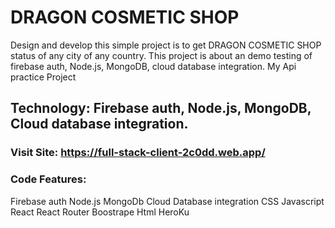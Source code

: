 # DRAGON COSMETIC SHOP

Design and develop this simple project is to get DRAGON COSMETIC SHOP status of any city of any country.
This project is about an demo testing of firebase auth, Node.js, MongoDB, cloud database integration. My Api practice Project

## Technology: Firebase auth, Node.js, MongoDB, Cloud database integration.

### Visit Site: https://full-stack-client-2c0dd.web.app/

### Code Features:

Firebase auth
Node.js
MongoDb
Cloud Database integration
CSS
Javascript
React
React Router
Boostrape
Html
HeroKu
